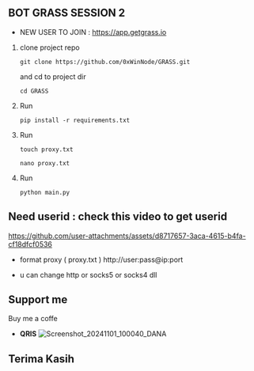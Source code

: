 ## BOT GRASS SESSION 2

- NEW USER TO JOIN :    https://app.getgrass.io

1. clone project repo
   ```
   git clone https://github.com/0xWinNode/GRASS.git
   ```
   and cd to project dir
   ```
   cd GRASS
   ```
2. Run
   ```
   pip install -r requirements.txt
   ```
4. Run
   ```
   touch proxy.txt
   ```
   ```
   nano proxy.txt
   ```
6. Run
   ```
   python main.py
   ```

## Need userid : check this video to get userid

https://github.com/user-attachments/assets/d8717657-3aca-4615-b4fa-cf18dfcf0536

- format proxy ( proxy.txt )
http://user:pass@ip:port 

- u can change http or socks5 or socks4 dll

## Support me
Buy me a coffe
- **QRIS**
![Screenshot_20241101_100040_DANA](https://github.com/user-attachments/assets/389dbc74-6bc8-4f70-9d04-a9f62312ab3f)

## Terima Kasih
